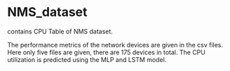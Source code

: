 # NMS_dataset
contains CPU Table of NMS dataset.

The performance metrics of the network devices are given in the csv files. Here only five files are given, there are 175 devices in total. 
The CPU utilization is predicted using the MLP and LSTM model. 
